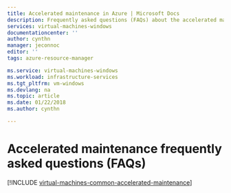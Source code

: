 ```yaml
---
title: Accelerated maintenance in Azure | Microsoft Docs
description: Frequently asked questions (FAQs) about the accelerated maintenance in Azure.
services: virtual-machines-windows
documentationcenter: ''
author: cynthn
manager: jeconnoc
editor: ''
tags: azure-resource-manager

ms.service: virtual-machines-windows
ms.workload: infrastructure-services
ms.tgt_pltfrm: vm-windows
ms.devlang: na
ms.topic: article
ms.date: 01/22/2018
ms.author: cynthn

---
```



# Accelerated maintenance frequently asked questions (FAQs)

[!INCLUDE [virtual-machines-common-accelerated-maintenance](../../../includes/virtual-machines-common-accelerated-maintenance.md)]



 
